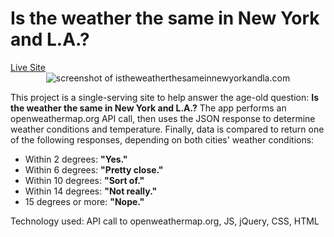 
<h1> Is the weather the same in New York and L.A.? </h1>
<a href="http://istheweatherthesameinnewyorkandla.com">Live Site</a>

<center><img src="http://imgur.com/sYsYNCR.jpg" alt="screenshot of istheweatherthesameinnewyorkandla.com"></center>

<p>This project is a single-serving site to help answer the age-old question: <b>Is the weather the same in New York and L.A.?</b> 
The app performs an openweathermap.org API call, then uses the JSON response to determine weather conditions and temperature. Finally, data is compared to return one of the following responses, depending on both cities' weather conditions:</p>

<ul>
<li>Within 2 degrees: <b>"Yes."</b></li>
<li>Within 6 degrees: <b>"Pretty close."</b></li>
<li>Within 10 degrees: <b>"Sort of."</b></li>
<li>Within 14 degrees: <b>"Not really."</b></li>
<li>15 degrees or more: <b>"Nope."</b></li>
</ul>

<p>Technology used: API call to openweathermap.org, JS, jQuery, CSS, HTML</p>
